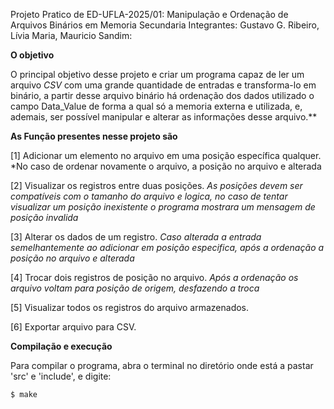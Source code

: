 Projeto Pratico de ED-UFLA-2025/01:
Manipulação e Ordenação de Arquivos Binários em Memoria Secundaria
Integrantes: Gustavo G. Ribeiro, Lívia Maria, Mauricio Sandim:

**O objetivo**

 O principal objetivo desse projeto e criar um programa capaz de ler um arquivo *CSV* com uma grande quantidade de entradas e transforma-lo em binário, a partir desse arquivo binário há ordenação dos dados utilizado o campo Data_Value de forma a qual só a memoria externa e utilizada, e, ademais, ser possível manipular e alterar as informações desse arquivo.**

**As Função presentes nesse projeto são**

[1] Adicionar um elemento no arquivo em uma posição específica qualquer. *No caso de ordenar novamente o arquivo, a posição no arquivo e alterada

[2] Visualizar os registros entre duas posições. *As posições devem ser compatíveis com o tamanho do arquivo e logica, no caso de tentar visualizar um posição inexistente o programa mostrara um mensagem de posição invalida*

[3] Alterar os dados de um registro. *Caso alterada a entrada semelhantemente ao adicionar em posição especifica, após a ordenação a posição no arquivo e alterada*

[4] Trocar dois registros de posição no arquivo. *Após a ordenação os arquivo voltam para posição de origem, desfazendo a troca*

[5] Visualizar todos os registros do arquivo armazenados.

[6] Exportar arquivo para CSV.

**Compilação e execução**

Para compilar o programa, abra o terminal no diretório onde está a pastar 'src' e 'include', e digite:

```bash
$ make

